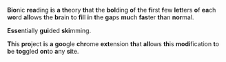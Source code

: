 **Bio**nic **rea**ding **i**s **a** **th**eory **th**at **t**he **bol**ding **o**f **t**he **fi**rst **f**ew **let**ters **o**f **ea**ch **wo**rd **all**ows **t**he **br**ain **t**o **fi**ll **i**n **t**he **ga**ps **mu**ch **fas**ter **th**an **nor**mal. 

**Esse**ntially **gui**ded **ski**mming. 

**Th**is **pro**ject **i**s **a** **goo**gle **chr**ome **ext**ension **th**at **all**ows **th**is **modi**fication **t**o **b**e **tog**gled **on**to **a**ny **si**te.
